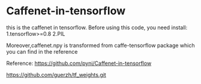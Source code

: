 # Caffenet-in-tensorflow
this is the caffenet in tensorflow.
Before using this code, 
you need install:
1.tensorflow>=0.8
2.PIL

Moreover,caffenet.npy is transformed from caffe-tensorflow package which you can find in the reference

Reference:
https://github.com/pyni/Caffenet-in-tensorflow

https://github.com/guerzh/tf_weights.git
